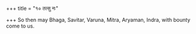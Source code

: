 +++
title = "१० तत्सु नः"

+++
So then may Bhaga, Savitar, Varuna, Mitra, Aryaman, Indra, with bounty come to us.